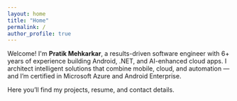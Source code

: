```yaml
---
layout: home
title: "Home"
permalink: /
author_profile: true
---
```


Welcome! I'm **Pratik Mehkarkar**, a results-driven software engineer with 6+ years of experience building Android, .NET, and AI-enhanced cloud apps. I architect intelligent solutions that combine mobile, cloud, and automation — and I’m certified in Microsoft Azure and Android Enterprise.

Here you’ll find my projects, resume, and contact details.
